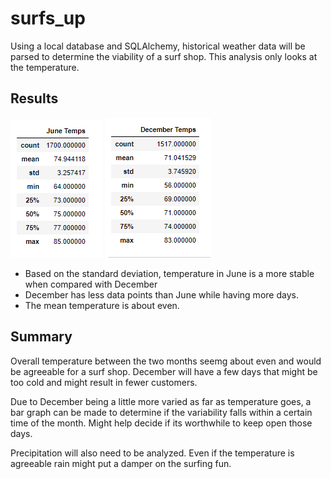 # __surfs_up__
Using a local database and SQLAlchemy, historical weather data will be parsed to determine the viability of a surf shop. This analysis only looks at the temperature.

## Results
![June.PNG](https://github.com/JasonWilliams88/surfs_up/blob/main/June.PNG)
![December.PNG](https://github.com/JasonWilliams88/surfs_up/blob/main/December.PNG)

- Based on the standard deviation, temperature in June is a more stable when compared with December
- December has less data points than June while having more days.
- The mean temperature is about even. 


## Summary
Overall temperature between the two months seemg about even and would be agreeable for a surf shop. December will have a few days that might be too cold and might result in fewer customers.

Due to December being a little more varied as far as temperature goes, a bar graph can be made to determine if the variability falls within a certain time of the month. Might help decide if its worthwhile to keep open those days.

Precipitation will also need to be analyzed. Even if the temperature is agreeable rain might put a damper on the surfing fun.
